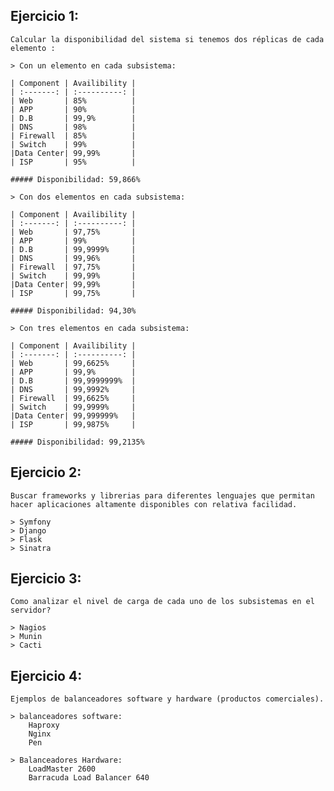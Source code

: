 ## Ejercicio 1:

    Calcular la disponibilidad del sistema si tenemos dos réplicas de cada elemento :
    
    > Con un elemento en cada subsistema:
    
    | Component | Availibility |
    | :-------: | :----------: |
    | Web       | 85%          |
    | APP       | 90%          |
    | D.B       | 99,9%        |
    | DNS       | 98%          |
    | Firewall  | 85%          |
    | Switch    | 99%          |
    |Data Center| 99,99%       |
    | ISP       | 95%          |
    
    ##### Disponibilidad: 59,866% 
    
    > Con dos elementos en cada subsistema:
    
    | Component | Availibility |
    | :-------: | :----------: |
    | Web       | 97,75%       |
    | APP       | 99%          |
    | D.B       | 99,9999%     |
    | DNS       | 99,96%       |
    | Firewall  | 97,75%       |
    | Switch    | 99,99%       |
    |Data Center| 99,99%       |
    | ISP       | 99,75%       |
    
    ##### Disponibilidad: 94,30% 
    
    > Con tres elementos en cada subsistema:
    
    | Component | Availibility |
    | :-------: | :----------: |
    | Web       | 99,6625%     |
    | APP       | 99,9%        |
    | D.B       | 99,9999999%  |
    | DNS       | 99,9992%     |
    | Firewall  | 99,6625%     |
    | Switch    | 99,9999%     |
    |Data Center| 99,999999%   |
    | ISP       | 99,9875%     |
    
    ##### Disponibilidad: 99,2135% 
    
## Ejercicio 2:
    Buscar frameworks y librerias para diferentes lenguajes que permitan hacer aplicaciones altamente disponibles con relativa facilidad. 

    > Symfony
    > Django
    > Flask
    > Sinatra
    
## Ejercicio 3:
    Como analizar el nivel de carga de cada uno de los subsistemas en el servidor?
    
    > Nagios
    > Munin
    > Cacti

## Ejercicio 4:
    Ejemplos de balanceadores software y hardware (productos comerciales).
    
    > balanceadores software:
        Haproxy
        Nginx
        Pen
    
    > Balanceadores Hardware:
        LoadMaster 2600
        Barracuda Load Balancer 640
